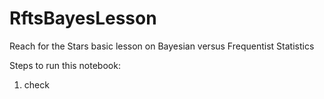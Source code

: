 # RftsBayesLesson
Reach for the Stars basic lesson on Bayesian versus Frequentist Statistics

Steps to run this notebook:
 1) check
